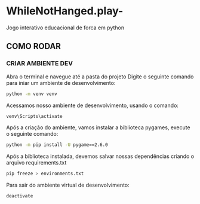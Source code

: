 # WhileNotHanged.play-
Jogo interativo educacional de forca em python

## COMO RODAR

### CRIAR AMBIENTE DEV
Abra o terminal e navegue até a pasta do projeto
Digite o seguinte comando para iniar um ambiente de desenvolvimento:
```bash
python -m venv venv
```
Acessamos nosso ambiente de desenvolvimento, usando o comando: 
```bash
venv\Scripts\activate
```

Após a criação do ambiente, vamos instalar a biblioteca pygames, execute o seguinte comando:
```bash
python -m pip install -U pygame==2.6.0
```
Após a biblioteca instalada, devemos salvar nossas dependências criando o arquivo requirements.txt

```bash
pip freeze > environments.txt
```

Para sair do ambiente virtual de desenvolvimento:
```bash
deactivate
```
